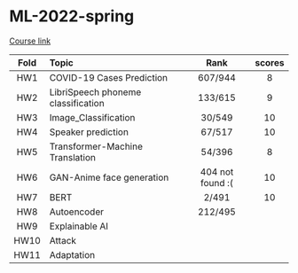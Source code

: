 # ML-2022-spring
[Course link](https://speech.ee.ntu.edu.tw/~hylee/ml/2022-spring.php?fbclid=IwAR0cArEoSyS59K34Xv5o3b-6nhX76ip0ln7A989RIuadzZdQwQZZPJWO7tw)

| Fold  | Topic                              |       Rank       | scores |
| :---: | :--------------------------------- | :--------------: | :----: |
|  HW1  | COVID-19 Cases Prediction          |     607/944      |   8    |
|  HW2  | LibriSpeech phoneme classification |     133/615      |   9    |
|  HW3  | Image_Classification               |      30/549      |   10   |
|  HW4  | Speaker prediction                 |      67/517      |   10   |
|  HW5  | Transformer-Machine Translation    |      54/396      |   8    |
|  HW6  | GAN-Anime face generation          | 404 not found :( |   10   |
|  HW7  | BERT                               |      2/491       |   10   |
|  HW8  | Autoencoder                        |     212/495      |        |
|  HW9  | Explainable AI                     |                  |        |
| HW10  | Attack                             |                  |        |
| HW11  | Adaptation                         |                  |        |